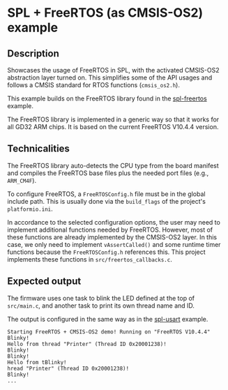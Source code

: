 # SPL + FreeRTOS (as CMSIS-OS2) example

## Description 

Showcases the usage of FreeRTOS in SPL, with the activated CMSIS-OS2 abstraction layer turned on. This simplifies some of the API usages and follows a CMSIS standard for RTOS functions (`cmsis_os2.h`).

This example builds on the FreeRTOS library found in the [spl-freertos](../gd32-spl-freertos) example.

The FreeRTOS library is implemented in a generic way so that it works for all GD32 ARM chips. It is based on the current FreeRTOS V10.4.4 version.

## Technicalities

The FreeRTOS library auto-detects the CPU type from the board manifest and compiles the FreeRTOS base files plus the needed port files (e.g., `ARM_CM4F`).

To configure FreeRTOS, a `FreeRTOSConfig.h` file must be in the global include path. This is usually done via the `build_flags` of the project's `platformio.ini`.

In accordance to the selected configuration options, the user may need to implement additional functions needed by FreeRTOS. However, most of these functions are already implemented by the CMSIS-OS2 layer. In this case, we only need to implement `vAssertCalled()` and some runtime timer functions because the `FreeRTOSConfig.h` references this. This project implements these functions in `src/freertos_callbacks.c`. 

## Expected output

The firmware uses one task to blink the LED defined at the top of `src/main.c`, and another task to print its own thread name and ID.

The output is configured in the same way as in the [spl-usart](../gd32-spl-usart) example.

```
Starting FreeRTOS + CMSIS-OS2 demo! Running on "FreeRTOS V10.4.4"
Blinky!
Hello from thread "Printer" (Thread ID 0x20001238)!
Blinky!
Blinky!
Hello from tBlinky!
hread "Printer" (Thread ID 0x20001238)!
Blinky!
...
```